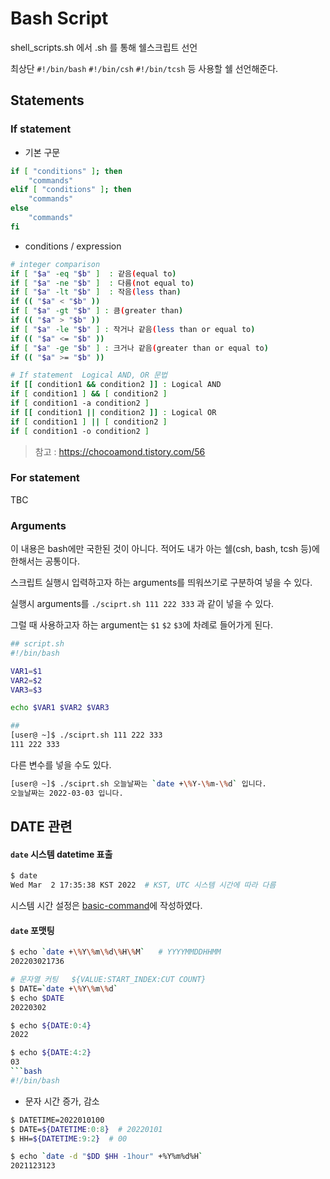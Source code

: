 # Bash Script

shell_scripts.sh 에서 .sh 를 통해 쉘스크립트 선언

최상단 `#!/bin/bash` `#!/bin/csh` `#!/bin/tcsh` 등 사용할 쉘 선언해준다.

## Statements

### If statement

- 기본 구문

```bash
if [ "conditions" ]; then
    "commands"
elif [ "conditions" ]; then
    "commands"
else
    "commands"
fi
```

- conditions / expression

```bash
# integer comparison
if [ "$a" -eq "$b" ]  : 같음(equal to)
if [ "$a" -ne "$b" ]  : 다름(not equal to)
if [ "$a" -lt "$b" ]  : 작음(less than)
if (( "$a" < "$b" ))
if [ "$a" -gt "$b" ] : 큼(greater than)
if (( "$a" > "$b" ))
if [ "$a" -le "$b" ] : 작거나 같음(less than or equal to)
if (( "$a" <= "$b" ))
if [ "$a" -ge "$b" ] : 크거나 같음(greater than or equal to)
if (( "$a" >= "$b" ))

# If statement  Logical AND, OR 문법
if [[ condition1 && condition2 ]] : Logical AND
if [ condition1 ] && [ condition2 ]
if [ condition1 -a condition2 ]
if [[ condition1 || condition2 ]] : Logical OR
if [ condition1 ] || [ condition2 ]
if [ condition1 -o condition2 ]
```

> 참고 : https://chocoamond.tistory.com/56

### For statement

TBC

### Arguments

이 내용은 bash에만 국한된 것이 아니다. 적어도 내가 아는 쉘(csh, bash, tcsh 등)에 한해서는 공통이다.

스크립트 실행시 입력하고자 하는 arguments를 띄워쓰기로 구분하여 넣을 수 있다.

실행시 arguments를 `./sciprt.sh 111 222 333` 과 같이 넣을 수 있다.

그럴 때 사용하고자 하는 argument는 `$1` `$2` `$3`에 차례로 들어가게 된다.

```bash
## script.sh
#!/bin/bash

VAR1=$1
VAR2=$2
VAR3=$3

echo $VAR1 $VAR2 $VAR3

##
[user@ ~]$ ./sciprt.sh 111 222 333
111 222 333
```

다른 변수를 넣을 수도 있다.

```bash
[user@ ~]$ ./sciprt.sh 오늘날짜는 `date +\%Y-\%m-\%d` 입니다.
오늘날짜는 2022-03-03 입니다.
```

## DATE 관련

#### `date` 시스템 datetime 표출

```bash
$ date
Wed Mar  2 17:35:38 KST 2022  # KST, UTC 시스템 시간에 따라 다름
```

시스템 시간 설정은 [basic-command](https://github.com/KimJongkwang/TIL/blob/main/LINUX/basic-command.md)에 작성하였다.

#### `date` 포맷팅

````bash
$ echo `date +\%Y\%m\%d\%H\%M`   # YYYYMMDDHHMM
202203021736

# 문자열 커팅   ${VALUE:START_INDEX:CUT COUNT}
$ DATE=`date +\%Y\%m\%d`
$ echo $DATE
20220302

$ echo ${DATE:0:4}
2022

$ echo ${DATE:4:2}
03
```bash
#!/bin/bash

````

- 문자 시간 증가, 감소

```bash
$ DATETIME=2022010100
$ DATE=${DATETIME:0:8}  # 20220101
$ HH=${DATETIME:9:2}  # 00

$ echo `date -d "$DD $HH -1hour" +%Y%m%d%H`
2021123123
```
